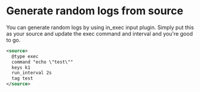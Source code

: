# Generate random logs from source

You can generate random logs by using in_exec input plugin. Simply put this as your source and update the exec command and interval and you're good to go.

```xml
<source>
  @type exec
  command "echo \"test\""
  keys k1
  run_interval 2s
  tag test
</source>
```